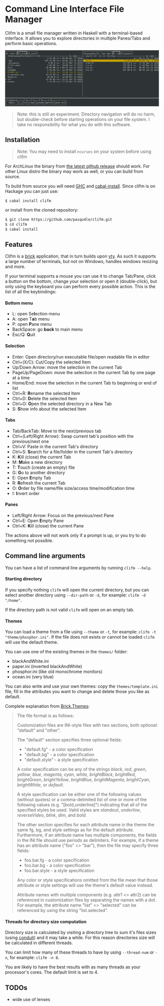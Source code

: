 # Command Line Interface File Manager
Clifm is a small file manager written in Haskell with a terminal-based interface. It allows you to explore directories in multiple Panes/Tabs and perform basic operations.

![screenshot](screenshot.png)

> Note: this is still an experiment. Directory navigation will do no harm, but double-check before starting operations on your file system. I take no responsibility for what you do with this software.

## Installation
> Note: You may need to install `ncurses` on your system before using clifm

For ArchLinux the binary from [the latest github release](https://github.com/pasqu4le/clifm/releases/latest) should work.
For other Linux distro the binary may work as well, or you can build from source.

To build from source you will need [GHC](https://www.haskell.org/ghc/) and [cabal-install](http://hackage.haskell.org/package/cabal-install).
Since clifm is on Hackage you can just use:

```
$ cabal install clifm
```
or install from the cloned repository:
```
$ git clone https://github.com/pasqu4le/clifm.git
$ cd clifm
$ cabal install
```

## Features
Clifm is a [brick](https://github.com/jtdaugherty/brick) application, that in turn builds upon [vty](https://github.com/jtdaugherty/vty). As such it supports a large number of terminals, but not on Windows, handles windows resizing and more.

If your terminal supports a mouse you can use it to change Tab/Pane, click a button on the bottom, change your selection or open it (double-click), but only using the keyboard you can perform every possible action. This is the list of all the keybindings:

#### Bottom menu
- L: open Se**l**ection menu
- A: open T**a**b menu
- P: open **P**ane menu
- BackSpace: go **back** to main menu
- Esc/Q: **Q**uit

#### Selection
- Enter: Open directory/run executable file/open readable file in editor
- Ctrl+(X/C): Cut/Copy the selected Item
- Up/Down Arrow: move the selection in the current Tab
- PageUp/PageDown: move the selection in the current Tab by one page at a time
- Home/End: move the selection in the current Tab to beginning or end of list
- Ctrl+R: **R**ename the selected Item
- Ctrl+D: **D**elete the selected Item
- Ctrl+O: **O**pen the selected directory in a New Tab
- S: **S**how info about the selected Item

#### Tabs
- Tab/BackTab: Move to the next/previous tab
- Ctrl+(Left/Right Arrow): Swap current tab's position with the previous/next one
- Ctrl+V: Paste in the current Tab's directory
- Ctrl+S: **S**earch for a file/folder in the current Tab's directory
- K: **K**ill (close) the current Tab
- M: **M**ake a new directory
- T: **T**ouch (create an empty) file
- G: **G**o to another directory
- E: Open **E**mpty Tab
- R: **R**efresh the current Tab
- O: **O**rder by file name/file size/access time/modification time
- I: **I**nvert order

#### Panes
- Left/Right Arrow: Focus on the previous/next Pane
- Ctrl+E: Open **E**mpty Pane
- Ctrl+K: **K**ill (close) the current Pane

The actions above will not work only if a prompt is up, or you try to do something not possible.

## Command line arguments
You can have a list of command line arguments by running `clifm --help`.

#### Starting directory
If you specify nothing `clifm` will open the current directory, but you can select another directory using `--dir-path` or `-d`, for example: `clifm -d "/home"`.

If the directory path is not valid `clifm` will open on an empty tab.

#### Themes
You can load a theme from a file using `--theme` or `-t`, for example: `clifm -t "theme/phosphor.ini"`. If the file does not exists or cannot be loaded `clifm` will use the default theme.

You can use one of the existing themes in the `themes/` folder:
- blackAndWhite.ini
- paper.ini (inverted blackAndWhite)
- phosphor.ini (like old monochrome monitors)
- ocean.ini (very blue)

You can also write and use your own themes: copy the `themes/template.ini` file, fill in the attributes you want to change and delete those you like as default.

Complete explanation from [Brick.Themes](https://hackage.haskell.org/package/brick-0.35/docs/Brick-Themes.html):
> The file format is as follows:
>
> Customization files are INI-style files with two sections, both optional: "default" and "other".
>
> The "default" section specifies three optional fields:
>
> - "default.fg" - a color specification
> - "default.bg" - a color specification
> - "default.style" - a style specification
>
> A color specification can be any of the strings *black*, *red*, *green*, *yellow*, *blue*, *magenta*, *cyan*, *white*, *brightBlack*, *brightRed*, *brightGreen*, *brightYellow*, *brightBlue*, *brightMagenta*, *brightCyan*, *brightWhite*, or *default*.
>
> A style specification can be either one of the following values (without quotes) or a comma-delimited list of one or more of the following values (e.g. "[bold,underline]") indicating that all of the specified styles be used. Valid styles are *standout*, *underline*, *reverseVideo*, *blink*, *dim*, and *bold*.
>
> The other section specifies for each attribute name in the theme the same fg, bg, and style settings as for the default attribute. Furthermore, if an attribute name has multiple components, the fields in the INI file should use periods as delimiters. For example, if a theme has an attribute name ("foo" <> "bar"), then the file may specify three fields:
>
> - foo.bar.fg - a color specification
> - foo.bar.bg - a color specification
> - foo.bar.style - a style specification
>
> Any color or style specifications omitted from the file mean that those attribute or style settings will use the theme's default value instead.
>
> Attribute names with multiple components (e.g. attr1 <> attr2) can be referenced in customization files by separating the names with a dot. For example, the attribute name "list" <> "selected" can be referenced by using the string "list.selected".

#### Threads for directory size computation
Directory size is calculated by visiting a directory tree to sum it's files sizes (using [conduit](http://hackage.haskell.org/package/conduit)) and it may take a while. For this reason directories size will be calculated in different threads. 

You can limit how many of these threads to have by using `--thread-num` or `-n`, for example: `clifm -n 8`.

You are likely to have the best results with as many threads as your processor's cores. The default limit is set to 4.

## TODOs
- wide use of lenses
